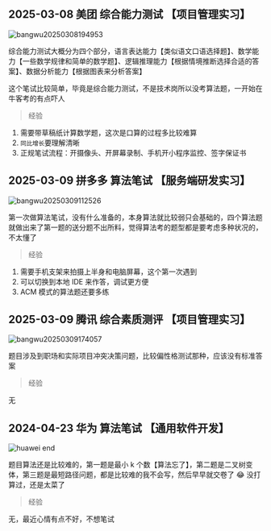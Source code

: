 ## 2025-03-08 美团 综合能力测试 【项目管理实习】

![bangwu20250308194953](https://cdn.bangwu.top/img/202503082350366.webp)

综合能力测试大概分为四个部分，语言表达能力【类似语文口语选择题】、数学能力【一些数学规律和简单的数学题】、逻辑推理能力【根据情境推断选择合适的答案】、数据分析能力【根据图表来分析答案】

这个笔试比较简单，毕竟是综合能力测试，不是技术岗所以没考算法题，一开始在牛客考的有点吓人

> 经验

1. 需要带草稿纸计算数学题，这次是口算的过程多比较难算
2. `同比增长`要理解清晰
3. 正规笔试流程：开摄像头、开屏幕录制、手机开小程序监控、签字保证书

## 2025-03-09 拼多多 算法笔试 【服务端研发实习】

![bangwu20250309112526](https://cdn.bangwu.top/img/202503091125153.webp)

第一次做算法笔试，没有什么准备的，本身算法就比较弱只会基础的，四个算法题就做出来了第一题的送分题不出所料，觉得算法考的题型都是要考虑多种状况的，不太懂了

> 经验

1. 需要手机支架来拍摄上半身和电脑屏幕，这个第一次遇到
2. 可以切换到本地 IDE 来作答，调试更方便
3. ACM 模式的算法题还要多练

## 2025-03-09 腾讯 综合素质测评 【项目管理实习】

![bangwu20250309174057](https://cdn.bangwu.top/img/202503091741562.webp)

题目涉及到职场和实际项目冲突决策问题，比较偏性格测试那种，应该没有标准答案

> 经验

无

## 2024-04-23 华为 算法笔试 【通用软件开发】

![huawei end](https://cdn.bangwu.top/img/168whx-48bangwu20250423194113.webp)

题目算法还是比较难的，第一题是最小 k 个数【算法忘了】，第二题是二叉树变体，第三题是最短路径问题，都是比较难的我不会写，然后早早就交卷了 😂 没打算过，还是太菜了

> 经验

无，最近心情有点不好，不想笔试
